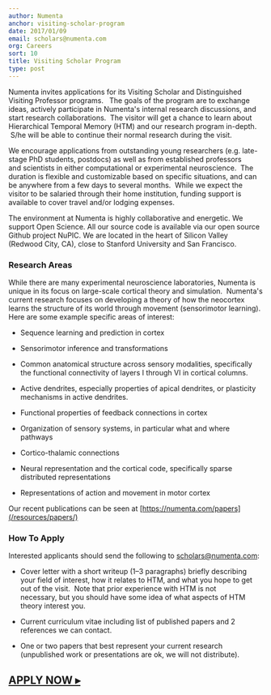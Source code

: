 ```yaml
---
author: Numenta
anchor: visiting-scholar-program
date: 2017/01/09
email: scholars@numenta.com
org: Careers
sort: 10
title: Visiting Scholar Program
type: post
---
```


Numenta invites applications for its Visiting Scholar and Distinguished
Visiting Professor programs.   The goals of the program are to exchange
ideas, actively participate in Numenta's internal research discussions,
and start research collaborations.  The visitor will get a chance to
learn about Hierarchical Temporal Memory (HTM) and our research program
in-depth.  S/he will be able to continue their normal research during
the visit.

We encourage applications from outstanding young researchers
(e.g. late-stage PhD students, postdocs) as well as from established
professors and scientists in either computational or
experimental neuroscience.  The duration is flexible and customizable
based on specific situations, and can be anywhere from a few days to
several months.  While we expect the visitor to be salaried through
their home institution, funding support is available to cover travel
and/or lodging expenses.  

The environment at Numenta is highly collaborative and energetic. We support
Open Science. All our source code is available via our open source Github
project NuPIC. We are located in the heart of Silicon Valley (Redwood City, CA),
close to Stanford University and San Francisco. 

### Research Areas

While there are many experimental neuroscience laboratories, Numenta is
unique in its focus on large-scale cortical theory and simulation.
 Numenta's current research focuses on developing a theory of how the
neocortex learns the structure of its world through movement
(sensorimotor learning). Here are some example specific areas of
interest:

-   Sequence learning and prediction in cortex

-   Sensorimotor inference and transformations

-   Common anatomical structure across sensory modalities, specifically
    the functional connectivity of layers I through VI in cortical
    columns.

-   Active dendrites, especially properties of apical dendrites, or
    plasticity mechanisms in active dendrites.

-   Functional properties of feedback connections in cortex

-   Organization of sensory systems, in particular what and where
    pathways

-   Cortico-thalamic connections

-   Neural representation and the cortical code, specifically sparse
    distributed representations

-   Representations of action and movement in motor cortex

Our recent publications can be seen at [https://numenta.com/papers](/resources/papers/)

### How To Apply

Interested applicants should send the following to [scholars@numenta.com](mailto:scholars@numenta.com):

-   Cover letter with a short writeup (1–3 paragraphs)
    briefly describing your field of interest, how it relates to HTM,
    and what you hope to get out of the visit.  Note that prior
    experience with HTM is not necessary, but you should have some idea
    of what aspects of HTM theory interest you.

-   Current curriculum vitae including list of published papers and 2
    references we can contact.

-   One or two papers that best represent your current research
    (unpublished work or presentations are ok, we will not distribute).


## **[APPLY NOW ▸](mailto:scholars@numenta.com)**
